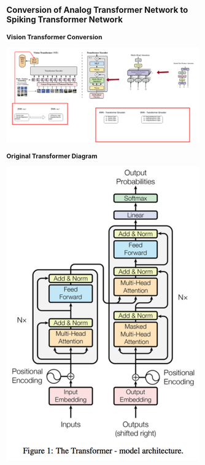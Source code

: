 ## Conversion of Analog Transformer Network to Spiking Transformer Network

### Vision Transformer Conversion

![vision_transformer_to_snn](images/Transformer.png)

### Original Transformer Diagram
![original_transformer](images/original-transformer.png)
